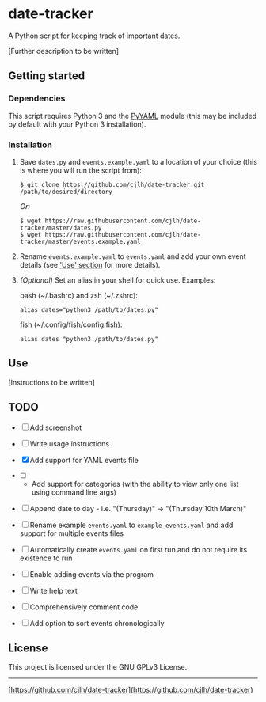 # date-tracker

A Python script for keeping track of important dates.

[Further description to be written]


## Getting started


### Dependencies

This script requires Python 3 and the [PyYAML](https://pypi.python.org/pypi/PyYAML) module (this may be included by default with your Python 3 installation).


### Installation

1. Save `dates.py` and `events.example.yaml` to a location of your choice (this is where you will run the script from):

    ```
    $ git clone https://github.com/cjlh/date-tracker.git /path/to/desired/directory
    ```

   *Or:*

    ```
    $ wget https://raw.githubusercontent.com/cjlh/date-tracker/master/dates.py
    $ wget https://raw.githubusercontent.com/cjlh/date-tracker/master/events.example.yaml
    ```

2. Rename `events.example.yaml` to `events.yaml` and add your own event details (see ['Use' section](#Use) for more details).

3. *(Optional)* Set an alias in your shell for quick use. Examples:

   bash (\~/.bashrc) and zsh (\~/.zshrc):

    ```
    alias dates="python3 /path/to/dates.py"
    ```

   fish (\~/.config/fish/config.fish):

    ```
    alias dates "python3 /path/to/dates.py"
    ```


## Use

[Instructions to be written]


## TODO

- [ ] Add screenshot
- [ ] Write usage instructions
- [x] Add support for YAML events file
- [ ] * Add support for categories (with the ability to view only one list using command line args)
- [ ] Append date to day - i.e. "(Thursday)" -> "(Thursday 10th March)"
- [ ] Rename example `events.yaml` to `example_events.yaml` and add support for multiple events files
- [ ] Automatically create `events.yaml` on first run and do not require its existence to run
- [ ] Enable adding events via the program
- [ ] Write help text
- [ ] Comprehensively comment code
- [ ] Add option to sort events chronologically


## License

This project is licensed under the GNU GPLv3 License.

***
[https://github.com/cjlh/date-tracker](https://github.com/cjlh/date-tracker)
